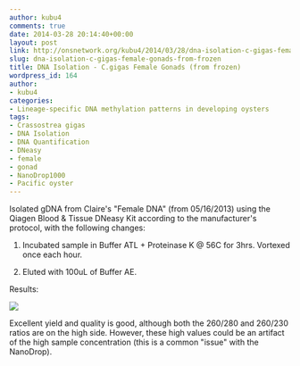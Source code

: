 ```yaml
---
author: kubu4
comments: true
date: 2014-03-28 20:14:40+00:00
layout: post
link: http://onsnetwork.org/kubu4/2014/03/28/dna-isolation-c-gigas-female-gonads-from-frozen/
slug: dna-isolation-c-gigas-female-gonads-from-frozen
title: DNA Isolation - C.gigas Female Gonads (from frozen)
wordpress_id: 164
author:
- kubu4
categories:
- Lineage-specific DNA methylation patterns in developing oysters
tags:
- Crassostrea gigas
- DNA Isolation
- DNA Quantification
- DNeasy
- female
- gonad
- NanoDrop1000
- Pacific oyster
---
```


Isolated gDNA from Claire's "Female DNA" (from 05/16/2013) using the Qiagen Blood & Tissue DNeasy Kit according to the manufacturer's protocol, with the following changes:





  1. Incubated sample in Buffer ATL + Proteinase K @ 56C for 3hrs. Vortexed once each hour.



  2. Eluted with 100uL of Buffer AE.






Results:

![](http://eagle.fish.washington.edu/Arabidopsis/20140328%20-%20Claire%20gigas%20CgF%20gDNA%20ODs.JPG)

Excellent yield and quality is good, although both the 260/280 and 260/230 ratios are on the high side. However, these high values could be an artifact of the high sample concentration (this is a common "issue" with the NanoDrop).
